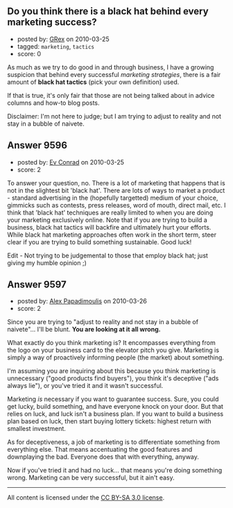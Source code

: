 ## Do you think there is a black hat behind every marketing success?

- posted by: [GRex](https://stackexchange.com/users/-1/2475-grex) on 2010-03-25
- tagged: `marketing`, `tactics`
- score: 0

As much as we try to do good in and through business, I have a growing suspicion that behind every successful *marketing strategies*, there is a fair amount of **black hat tactics** (pick your own definition) used.

If that is true, it's only fair that those are not being talked about in advice columns and how-to blog posts.

Disclaimer: I'm not here to judge; but I am trying to adjust to reality and not stay in a bubble of naivete.


## Answer 9596

- posted by: [Ev Conrad](https://stackexchange.com/users/-1/2862-ev-conrad) on 2010-03-25
- score: 2

To answer your question, no.  There is a lot of marketing that happens that is not in the slightest bit 'black hat'.  There are lots of ways to market a product - standard advertising in the (hopefully targetted) medium of your choice, gimmicks such as contests, press releases, word of mouth, direct mail, etc.  I think that 'black hat' techniques are really limited to when you are doing your marketing exclusively online.  Note that if you are trying to build a business, black hat tactics will backfire and ultimately hurt your efforts.  While black hat marketing approaches often work in the short term, steer clear if you are trying to build something sustainable.  Good luck!

Edit - Not trying to be judgemental to those that employ black hat; just giving my humble opinion ;)


## Answer 9597

- posted by: [Alex Papadimoulis](https://stackexchange.com/users/-1/123-alex-papadimoulis) on 2010-03-26
- score: 2

Since you are trying to "adjust to reality and not stay in a bubble of naivete"... I'll be blunt. **You are looking at it all wrong.**

What exactly do you think marketing is? It encompasses everything from the logo on your business card to the elevator pitch you give. Marketing is simply a way of proactively informing people (the market) about something.

I'm assuming you are inquiring about this because you think marketing is unnecessary ("good products find buyers"), you think it's deceptive ("ads always lie"), or you've tried it and it wasn't successful.

Marketing *is* necessary if you want to guarantee success. Sure, you could get lucky, build something, and have everyone knock on your door. But that relies on luck, and luck isn't a business plan. If you want to build a business plan based on luck, then start buying lottery tickets: highest return with smallest investment.

As for deceptiveness, a job of marketing is to differentiate something from everything else. That means accentuating the good features and downplaying the bad. Everyone does that with everything, anyway.

Now if you've tried it and had no luck... that means you're doing something wrong. Marketing can be very successful, but it ain't easy.



---

All content is licensed under the [CC BY-SA 3.0 license](https://creativecommons.org/licenses/by-sa/3.0/).
